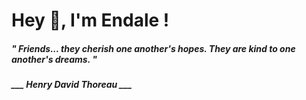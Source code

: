 <h1 title="head"> Hey 👋, I'm Endale !</h1>

**<h5><i>" Friends... they cherish one another's hopes. They are kind to one another's dreams. "</i></h5>**

*<b>___ Henry David Thoreau ___</b>*
